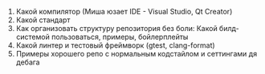 1. Какой компилятор (Миша юзает IDE - Visual Studio, Qt Creator)
2. Какой стандарт
3. Как организовать структуру репозитория без боли: Какой билд-системой пользоваться, примеры, бойлерплейты
4. Какой линтер и тестовый фреймворк (gtest, clang-format)
5. Примеры хорошего репо с нормальным кодстайлом и сеттингами дя дебага